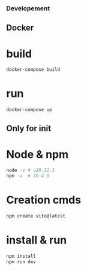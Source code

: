 

### Developement

## Docker

# build
```bash
docker-compose build
```

# run
```bash
docker-compose up
```

## Only for init

# Node & npm

```bash
node -v # v20.11.1
npm -v  # 10.4.0
```

# Creation cmds

```bash
npm create vite@latest
```

# install & run

```bash
npm install
npm run dev
```